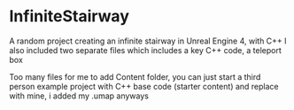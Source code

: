 # InfiniteStairway
A random project creating an infinite stairway in Unreal Engine 4, with C++
I also included two separate files which includes a key C++ code, a teleport box



Too many files for me to add Content folder, you can just start a third person example project with C++ base code (starter content) and replace with mine, i added my .umap anyways
